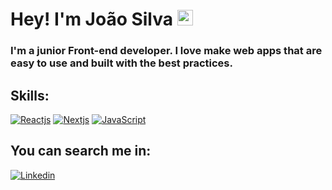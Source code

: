 # Hey! I'm João Silva <img src="https://media.giphy.com/media/hvRJCLFzcasrR4ia7z/giphy.gif" width="25px">

### I'm a junior Front-end developer. I love make web apps that are easy to use and built with the best practices.

## Skills:

[![Reactjs](https://img.shields.io/badge/React-878787?logo=react)](https://es.reactjs.org/)
[![Nextjs](https://img.shields.io/badge/Next-878787?logo=next.js)](https://nextjs.org/)
[![JavaScript](https://img.shields.io/badge/JavaScript-878787?logo=javascript)](https://github.com/JFSilvaM/JFSilvaM/blob/main/README.md)

## You can search me in:

[![Linkedin](https://img.shields.io/badge/LinkedIn-0077B5?style=for-the-badge&logo=linkedin&logoColor=white)](https://www.linkedin.com/in/jfsilvam/)
